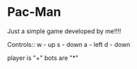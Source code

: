 # Pac-Man

Just a simple game developed by me!!!!

Controls::
w - up
s - down
a - left
d - down

player is "+"
bots are "*"

